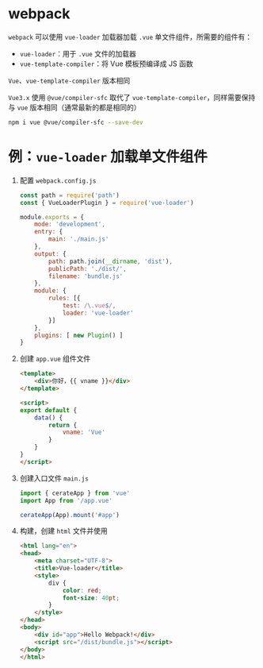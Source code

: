 # webpack

`webpack` 可以使用 `vue-loader` 加载器加载 `.vue` 单文件组件，所需要的组件有：

* `vue-loader`：用于 `.vue` 文件的加载器
* `vue-template-compiler`：将 Vue 模板预编译成 JS 函数

`Vue`、`vue-template-compiler` 版本相同

`Vue3.x` 使用 `@vue/compiler-sfc` 取代了 `vue-template-compiler`，同样需要保持与 `vue` 版本相同（通常最新的都是相同的）

```bash
npm i vue @vue/compiler-sfc --save-dev
```

# 例：`vue-loader` 加载单文件组件

1. 配置 `webpack.config.js`

    ```js
    const path = require('path')
    const { VueLoaderPlugin } = require('vue-loader')

    module.exports = {
        mode: 'development',
        entry: {
            main: './main.js'
        },
        output: {
            path: path.join(__dirname, 'dist'),
            publicPath: './dist/',
            filename: 'bundle.js'
        },
        module: {
            rules: [{
                test: /\.vue$/,
                loader: 'vue-loader'
            }]
        },
        plugins: [ new Plugin() ]
    }
    ```

2. 创建 `app.vue` 组件文件

    ```html
    <template>
        <div>你好，{{ vname }}</div>
    </template>

    <script>
    export default {
        data() {
            return {
                vname: 'Vue'
            }
        }
    }
    </script>
    ```

3. 创建入口文件 `main.js`

    ```js
    import { cerateApp } from 'vue'
    import App from '/app.vue'

    cerateApp(App).mount('#app')
    ```

4. 构建，创建 `html` 文件并使用

    ```html
    <html lang="en">
    <head>
        <meta charset="UTF-8">
        <title>Vue-loader</title>
        <style>
            div {
                color: red;
                font-size: 40pt;
            }
        </style>
    </head>
    <body>
        <div id="app">Hello Webpack!</div>
        <script src="/dist/bundle.js"></script>
    </body>
    </html>
    ```

‍
